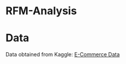 # RFM-Analysis

# Data
Data obtained from Kaggle: [E-Commerce Data](https://www.kaggle.com/datasets/carrie1/ecommerce-data)

